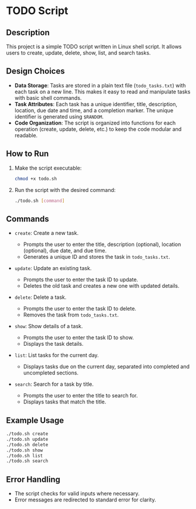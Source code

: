 # TODO Script

## Description

This project is a simple TODO script written in Linux shell script. It allows users to create, update, delete, show, list, and search tasks.

## Design Choices

- **Data Storage**: Tasks are stored in a plain text file (`todo_tasks.txt`) with each task on a new line. This makes it easy to read and manipulate tasks with basic shell commands.
- **Task Attributes**: Each task has a unique identifier, title, description, location, due date and time, and a completion marker. The unique identifier is generated using `$RANDOM`.
- **Code Organization**: The script is organized into functions for each operation (create, update, delete, etc.) to keep the code modular and readable.

## How to Run

1. Make the script executable:
   ```sh
   chmod +x todo.sh
   ```

2. Run the script with the desired command:
   ```sh
   ./todo.sh [command]
   ```

## Commands

- `create`: Create a new task.
  - Prompts the user to enter the title, description (optional), location (optional), due date, and due time.
  - Generates a unique ID and stores the task in `todo_tasks.txt`.

- `update`: Update an existing task.
  - Prompts the user to enter the task ID to update.
  - Deletes the old task and creates a new one with updated details.

- `delete`: Delete a task.
  - Prompts the user to enter the task ID to delete.
  - Removes the task from `todo_tasks.txt`.

- `show`: Show details of a task.
  - Prompts the user to enter the task ID to show.
  - Displays the task details.

- `list`: List tasks for the current day.
  - Displays tasks due on the current day, separated into completed and uncompleted sections.

- `search`: Search for a task by title.
  - Prompts the user to enter the title to search for.
  - Displays tasks that match the title.

## Example Usage

```sh
./todo.sh create
./todo.sh update
./todo.sh delete
./todo.sh show
./todo.sh list
./todo.sh search
```

## Error Handling

- The script checks for valid inputs where necessary.
- Error messages are redirected to standard error for clarity.
